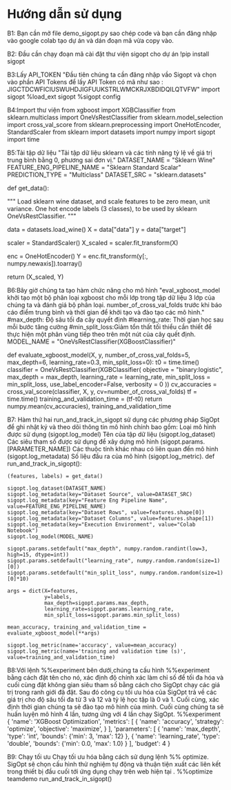 # Hướng dẫn sử dụng
B1: Bạn cần mở file demo_sigopt.py sao chép code và bạn cần đăng nhập vào google colab tạo dự án và dán đoạn mã vừa copy vào.

B2: Đầu cần chạy đoạn mã cài đặt thư viện sigopt cho dự án
!pip install sigopt

B3:Lấy API_TOKEN
"Đầu tiên chúng ta cần đăng nhập vầo Sigopt và chọn vào phần API Tokens để lấy API Token có mã như sao : JIGCTDCWFICIUSWUHDJIGFUUKSTRLWMCKRJXBDIDQILQTVFW"
import sigopt
%load_ext sigopt
%sigopt config

B4:Import thư viện
from xgboost import XGBClassifier
from sklearn.multiclass import OneVsRestClassifier
from sklearn.model_selection import cross_val_score
from sklearn.preprocessing import OneHotEncoder, StandardScaler
from sklearn import datasets
import numpy
import sigopt
import time

B5:Tải tập dữ liệu
"Tải tập dữ liệu sklearn và các tính năng tỷ lệ về giá trị trung bình bằng 0, phương sai đơn vị."
DATASET_NAME = "Sklearn Wine"
FEATURE_ENG_PIPELINE_NAME = "Sklearn Standard Scalar"
PREDICTION_TYPE = "Multiclass"
DATASET_SRC = "sklearn.datasets"

def get_data():

  """
  Load sklearn wine dataset, and scale features to be zero mean, unit variance.
  One hot encode labels (3 classes), to be used by sklearn OneVsRestClassifier.
  """

  data = datasets.load_wine()
  X = data["data"]
  y = data["target"]

  scaler = StandardScaler()
  X_scaled = scaler.fit_transform(X)

  enc = OneHotEncoder()
  Y = enc.fit_transform(y[:, numpy.newaxis]).toarray()

  return (X_scaled, Y)
  
B6:Bây giờ chúng ta tạo hàm chức năng cho mô hình
"eval_xgboost_model khởi tạo một bộ phân loại xgboost cho mỗi lớp trong tập dữ liệu 3 lớp của chúng ta và đánh giá bộ phân loại.
number_of_cross_val_folds trước khi báo cáo điểm trung bình và thời gian để khởi tạo và đào tạo các mô hình."
#max_depth: Độ sâu tối đa cây quyết định 
#learning_rate: Thời gian học sau mỗi bước tăng cường
#min_split_loss:Giảm tổn thất tối thiểu cần thiết để thực hiện một phân vùng tiếp theo trên một nút của cây quết định.
MODEL_NAME = "OneVsRestClassifier(XGBoostClassifier)"

def evaluate_xgboost_model(X, y,
                           number_of_cross_val_folds=5,
                           max_depth=6,
                           learning_rate=0.3,
                           min_split_loss=0):
    t0 = time.time()
    classifier = OneVsRestClassifier(XGBClassifier(
        objective = "binary:logistic",
        max_depth =    max_depth,
        learning_rate = learning_rate,
        min_split_loss = min_split_loss,
        use_label_encoder=False,
        verbosity = 0
    ))
    cv_accuracies = cross_val_score(classifier, X, y, cv=number_of_cross_val_folds)
    tf = time.time()
    training_and_validation_time = (tf-t0)
    return numpy.mean(cv_accuracies), training_and_validation_time
    
  B7: Hàm thứ hai run_and_track_in_sigopt sử dụng các phương pháp SigOpt để ghi nhật ký và theo dõi thông tin mô hình chính bao gồm:
        Loại mô hình được sử dụng (sigopt.log_model)
        Tên của tập dữ liệu (sigopt.log_dataset)
        Các siêu tham số được sử dụng để xây dựng mô hình (sigopt.params. [PARAMETER_NAME])
        Các thuộc tính khác nhau có liên quan đến mô hình (sigopt.log_metadata)
        Số liệu đầu ra của mô hình (sigopt.log_metric).
    def run_and_track_in_sigopt():

    (features, labels) = get_data()

    sigopt.log_dataset(DATASET_NAME)
    sigopt.log_metadata(key="Dataset Source", value=DATASET_SRC)
    sigopt.log_metadata(key="Feature Eng Pipeline Name", value=FEATURE_ENG_PIPELINE_NAME)
    sigopt.log_metadata(key="Dataset Rows", value=features.shape[0]) 
    sigopt.log_metadata(key="Dataset Columns", value=features.shape[1])
    sigopt.log_metadata(key="Execution Environment", value="Colab Notebook")
    sigopt.log_model(MODEL_NAME)

    sigopt.params.setdefault("max_depth", numpy.random.randint(low=3, high=15, dtype=int))
    sigopt.params.setdefault("learning_rate", numpy.random.random(size=1)[0])
    sigopt.params.setdefault("min_split_loss", numpy.random.random(size=1)[0]*10)

    args = dict(X=features,
                y=labels,
                max_depth=sigopt.params.max_depth,
                learning_rate=sigopt.params.learning_rate,
                min_split_loss=sigopt.params.min_split_loss)

    mean_accuracy, training_and_validation_time = evaluate_xgboost_model(**args)

    sigopt.log_metric(name='accuracy', value=mean_accuracy)
    sigopt.log_metric(name='training and validation time (s)', value=training_and_validation_time)
    
B8:Với lệnh %%experiment bên dưới,chúng ta cấu hình %%experiment bằng cách đặt tên cho nó, xác định độ chính xác làm chỉ số để tối đa hóa và cuối cùng đặt không gian siêu tham số bằng cách cho SigOpt chạy các giá trị trong ranh giới đã đặt. Sau đó công cụ tối ưu hóa của SigOpt trả về các giá trị cho độ sâu tối đa từ 3 và 12 và tỷ lệ học tập là 0 và 1. Cuối cùng, xác định thời gian chúng ta sẽ đào tạo mô hình của mình. Cuối cùng chúng ta sẽ huấn luyện mô hình 4 lần, tương ứng với 4 lần chạy SigOpt.
  %%experiment
{
    'name': 'XGBoost Optimization',
    'metrics': [
        {
            'name': 'accuracy',
            'strategy': 'optimize',
            'objective': 'maximize',
        }
    ],
    'parameters': [
        {
            'name': 'max_depth',
            'type': 'int',
            'bounds': {'min': 3, 'max': 12}
        },
        {
            'name': 'learning_rate',
            'type': 'double',
            'bounds': {'min': 0.0, 'max': 1.0}
        }
    ],
    'budget': 4
}

B9: Chạy tối ưu
Chạy tối ưu hóa bằng cách sử dụng lệnh %% optimize. SigOpt sẽ chọn cấu hình thử nghiệm tự động và thuận tiện xuất các liên kết trong thiết bị đầu cuối tới ứng dụng chạy trên web hiện tại .
%%optimize teamdemo
run_and_track_in_sigopt()
